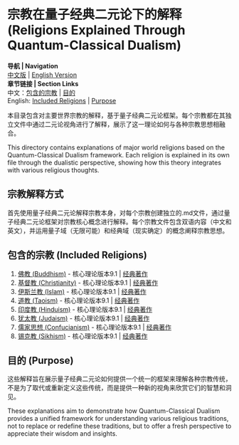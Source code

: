 # 宗教在量子经典二元论下的解释 (Religions Explained Through Quantum-Classical Dualism)

**导航 | Navigation**  
[中文版](#包含的宗教-included-religions) | [English Version](#包含的宗教-included-religions)  
**章节链接 | Section Links**  
中文：[包含的宗教](#包含的宗教-included-religions) | [目的](#目的-purpose)  
English: [Included Religions](#包含的宗教-included-religions) | [Purpose](#目的-purpose)

本目录包含对主要世界宗教的解释，基于量子经典二元论框架。每个宗教都在其独立文件中通过二元论视角进行了解释，展示了这一理论如何与各种宗教思想相融合。

This directory contains explanations of major world religions based on the Quantum-Classical Dualism framework. Each religion is explained in its own file through the dualistic perspective, showing how this theory integrates with various religious thoughts.


## 宗教解释方式

首先使用量子经典二元论解释宗教本身，对每个宗教创建独立的.md文件，通过量子经典二元论框架对宗教核心概念进行解释。每个宗教文件包含双语内容（中文和英文），并运用量子域（无限可能）和经典域（现实确定）的概念阐释宗教思想。

## 包含的宗教 (Included Religions)

1. [佛教 (Buddhism)](Buddhism.md) - 核心理论版本9.1 | [经典著作](buddhism_scriptures/README.md)
2. [基督教 (Christianity)](Christianity.md) - 核心理论版本9.1 | [经典著作](christianity_scriptures/README.md)
3. [伊斯兰教 (Islam)](Islam.md) - 核心理论版本9.1 | [经典著作](islam_scriptures/README.md)
4. [道教 (Taoism)](Taoism.md) - 核心理论版本9.1 | [经典著作](taoism_scriptures/README.md)
5. [印度教 (Hinduism)](Hinduism.md) - 核心理论版本9.1 | [经典著作](hinduism_scriptures/README.md)
6. [犹太教 (Judaism)](Judaism.md) - 核心理论版本9.1 | [经典著作](judaism_scriptures/README.md)
7. [儒家思想 (Confucianism)](Confucianism.md) - 核心理论版本9.1 | [经典著作](confucianism_scriptures/README.md)
8. [锡克教 (Sikhism)](Sikhism.md) - 核心理论版本9.1 | [经典著作](sikhism_scriptures/README.md)

## 目的 (Purpose)

这些解释旨在展示量子经典二元论如何提供一个统一的框架来理解各种宗教传统，不是为了取代或重新定义这些传统，而是提供一种新的视角来欣赏它们的智慧和洞见。

These explanations aim to demonstrate how Quantum-Classical Dualism provides a unified framework for understanding various religious traditions, not to replace or redefine these traditions, but to offer a fresh perspective to appreciate their wisdom and insights. 